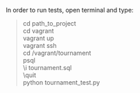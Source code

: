 In order to run tests, open terminal and type:
> cd path_to_project  
> cd vagrant  
> vagrant up  
> vagrant ssh  
> cd /vagrant/tournament  
> psql  
> \i tournament.sql  
> \quit  
> python tournament_test.py

